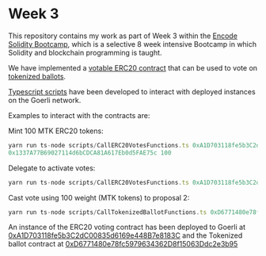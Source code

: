 # Week 3

This repository contains my work as part of Week 3 within the [Encode Solidity Bootcamp](https://www.encode.club/solidity-bootcamps), which is a selective 8 week intensive Bootcamp in which Solidity and blockchain programming is taught.

We have implemented a [votable ERC20 contract](https://github.com/boninggong/Encode-Bootcamp-W3/blob/main/contracts/ERC20Votes.sol) that can be used to vote on [tokenized ballots](https://github.com/boninggong/Encode-Bootcamp-W3/blob/main/contracts/TokenizedBallot.sol).

[Typescript scripts](https://github.com/boninggong/Encode-Bootcamp-W3/tree/main/scripts) have been developed to interact with deployed instances on the Goerli network.

Examples to interact with the contracts are:

Mint 100 MTK ERC20 tokens:

```typescript
yarn run ts-node scripts/CallERC20VotesFunctions.ts 0xA1D703118fe5b3C2dC00835d6169e448B7e8183C mint
0x1337A77B69027114d6bCDCA81A617Eb0d5FAE75c 100
```

Delegate to activate votes:

```typescript
yarn run ts-node scripts/CallERC20VotesFunctions.ts 0xA1D703118fe5b3C2dC00835d6169e448B7e8183C delegate 0x1337A77B69027114d6bCDCA81A617Eb0d5FAE75c
```

Cast vote using 100 weight (MTK tokens) to proposal 2:

```typescript
yarn run ts-node scripts/CallTokenizedBallotFunctions.ts 0xD6771480e78fc5979634362D8f15063Ddc2e3b95 vote 1 100
```

An instance of the ERC20 voting contract has been deployed to Goerli at [0xA1D703118fe5b3C2dC00835d6169e448B7e8183C](https://goerli.etherscan.io/address/0xa1d703118fe5b3c2dc00835d6169e448b7e8183c) and the Tokenized ballot contract at [0xD6771480e78fc5979634362D8f15063Ddc2e3b95](https://goerli.etherscan.io/address/0xd6771480e78fc5979634362d8f15063ddc2e3b95)
